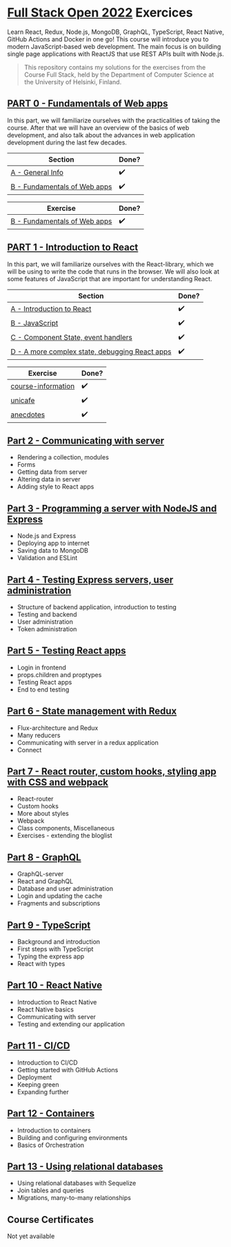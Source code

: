 # [Full Stack Open 2022](https://fullstackopen.com/en/) Exercices

Learn React, Redux, Node.js, MongoDB, GraphQL, TypeScript, React Native, GitHub Actions and Docker in one go! This course will introduce you to modern JavaScript-based web development. The main focus is on building single page applications with ReactJS that use REST APIs built with Node.js.

> This repository contains my solutions for the exercises from the Course Full Stack, held by the Department of Computer Science at the University of Helsinki, Finland.

## [PART 0 - Fundamentals of Web apps](https://fullstackopen.com/en/part0)

In this part, we will familiarize ourselves with the practicalities of taking the course. After that we will have an overview of the basics of web development, and also talk about the advances in web application development during the last few decades.

Section                                    | Done?
-------------------------------------------|------
[A - General Info](https://fullstackopen.com/en/part0/general_info)             | :heavy_check_mark:
[B - Fundamentals of Web apps](https://fullstackopen.com/en/part0/fundamentals_of_web_apps) | :heavy_check_mark:

Exercise                                    | Done?
-------------------------------------------|------
[B - Fundamentals of Web apps](part0) | :heavy_check_mark:

## [PART 1 - Introduction to React](https://fullstackopen.com/en/part1)

In this part, we will familiarize ourselves with the React-library, which we will be using to write the code that runs in the browser. We will also look at some features of JavaScript that are important for understanding React.

Section                                                                                                                        | Done?
-------------------------------------------------------------------------------------------------------------------------------|-------------------
[A - Introduction to React](https://fullstackopen.com/en/part1/introduction_to_react)                                          | :heavy_check_mark:
[B - JavaScript](https://fullstackopen.com/en/part1/java_script)                                                               | :heavy_check_mark:
[C - Component State, event handlers](https://fullstackopen.com/en/part1/component_state_event_handlers)                       | :heavy_check_mark:
[D - A more complex state, debugging React apps](https://fullstackopen.com/en/part1/a_more_complex_state_debugging_react_apps) | :heavy_check_mark:

Exercise                                        | Done?
------------------------------------------------|-------------------
[course-information](/part1/course-information) | :heavy_check_mark:
[unicafe](/part1/unicafe)                       | :heavy_check_mark:
[anecdotes](/part1/anecdotes)                   | :heavy_check_mark:

## [Part 2 - Communicating with server](https://fullstackopen.com/en/part2)

- Rendering a collection, modules
- Forms
- Getting data from server
- Altering data in server
- Adding style to React apps

## [Part 3 - Programming a server with NodeJS and Express](https://fullstackopen.com/en/part3)

- Node.js and Express
- Deploying app to internet
- Saving data to MongoDB
- Validation and ESLint

## [Part 4 - Testing Express servers, user administration](https://fullstackopen.com/en/part4)

- Structure of backend application, introduction to testing
- Testing and backend
- User administration
- Token administration

## [Part 5 - Testing React apps](https://fullstackopen.com/en/part5)

- Login in frontend
- props.children and proptypes
- Testing React apps
- End to end testing

## [Part 6 - State management with Redux](https://fullstackopen.com/en/part6)

- Flux-architecture and Redux
- Many reducers
- Communicating with server in a redux application
- Connect

## [Part 7 - React router, custom hooks, styling app with CSS and webpack](https://fullstackopen.com/en/part7)

- React-router
- Custom hooks
- More about styles
- Webpack
- Class components, Miscellaneous
- Exercises - extending the bloglist

## [Part 8 - GraphQL](https://fullstackopen.com/en/part8)

- GraphQL-server
- React and GraphQL
- Database and user administration
- Login and updating the cache
- Fragments and subscriptions

## [Part 9 - TypeScript](https://fullstackopen.com/en/part9)

- Background and introduction
- First steps with TypeScript
- Typing the express app
- React with types

## [Part 10 - React Native](https://fullstackopen.com/en/part10)

- Introduction to React Native
- React Native basics
- Communicating with server
- Testing and extending our application

## [Part 11 - CI/CD](https://fullstackopen.com/en/part11)

- Introduction to CI/CD
- Getting started with GitHub Actions
- Deployment
- Keeping green
- Expanding further

## [Part 12 - Containers](https://fullstackopen.com/en/part12)

- Introduction to containers
- Building and configuring environments
- Basics of Orchestration

## [Part 13 - Using relational databases](https://fullstackopen.com/en/part13)

- Using relational databases with Sequelize
- Join tables and queries
- Migrations, many-to-many relationships

## Course Certificates

Not yet available

<!-- <p align="center">
  <img height="60%" width="100%" src="./certificates/certificate-fullstack.png" alt="FullStack Certificate">
</p> -->
